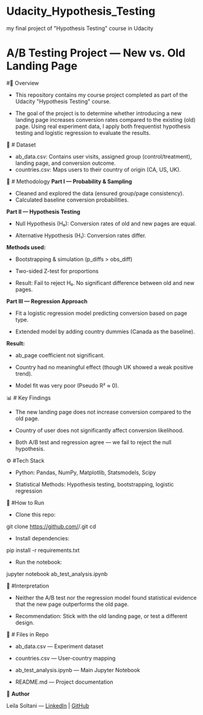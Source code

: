 # Udacity_Hypothesis_Testing
my final project of "Hypothesis Testing" course in Udacity


# A/B Testing Project — New vs. Old Landing Page

#📌 Overview 

- This repository contains my course project completed as part of the Udacity "Hypothesis Testing" course.

- The goal of the project is to determine whether introducing a new landing page increases conversion rates compared to the existing (old) page. Using real experiment data, I apply both frequentist hypothesis testing and logistic regression to evaluate the results.

📂 # Dataset

- ab_data.csv: Contains user visits, assigned group (control/treatment), landing page, and conversion outcome.
- countries.csv: Maps users to their country of origin (CA, US, UK).

🧪 # Methodology
**Part I — Probability & Sampling**

- Cleaned and explored the data (ensured group/page consistency).
- Calculated baseline conversion probabilities.

**Part II — Hypothesis Testing**

- Null Hypothesis (H₀): Conversion rates of old and new pages are equal.

- Alternative Hypothesis (H₁): Conversion rates differ.

**Methods used:**

- Bootstrapping & simulation (p_diffs > obs_diff)

- Two-sided Z-test for proportions

- Result: Fail to reject H₀. No significant difference between old and new pages.

**Part III — Regression Approach**

- Fit a logistic regression model predicting conversion based on page type.

- Extended model by adding country dummies (Canada as the baseline).

**Result:**

- ab_page coefficient not significant.

- Country had no meaningful effect (though UK showed a weak positive trend).

- Model fit was very poor (Pseudo R² ≈ 0).

📊 # Key Findings

- The new landing page does not increase conversion compared to the old page.

- Country of user does not significantly affect conversion likelihood.

- Both A/B test and regression agree — we fail to reject the null hypothesis.

⚙️ #Tech Stack

- Python: Pandas, NumPy, Matplotlib, Statsmodels, Scipy

- Statistical Methods: Hypothesis testing, bootstrapping, logistic regression

🚀 #How to Run

- Clone this repo:

git clone https://github.com/<your-username>/<repo-name>.git
cd <repo-name>


- Install dependencies:

pip install -r requirements.txt


- Run the notebook:

jupyter notebook ab_test_analysis.ipynb

📖 #Interpretation

- Neither the A/B test nor the regression model found statistical evidence that the new page outperforms the old page.

- Recommendation: Stick with the old landing page, or test a different design.

📝 # Files in Repo

- ab_data.csv — Experiment dataset

- countries.csv — User-country mapping

- ab_test_analysis.ipynb — Main Jupyter Notebook

- README.md — Project documentation

👤 **Author**

Leila Soltani — [LinkedIn](https://www.linkedin.com/in/leilak-soltan/) | [GitHub](https://github.com/leilaksol)

